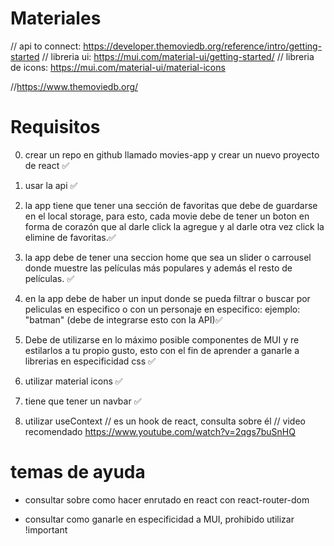 # Materiales

// api to connect: https://developer.themoviedb.org/reference/intro/getting-started
// libreria ui: https://mui.com/material-ui/getting-started/
// libreria de icons: https://mui.com/material-ui/material-icons

//https://www.themoviedb.org/

# Requisitos

0. crear un repo en github llamado movies-app y crear un nuevo proyecto de react ✅

1. usar la api ✅

2. la app tiene que tener una sección de favoritas que debe de guardarse en el local storage,
   para esto, cada movie debe de tener un boton en forma de corazón que al darle click la agregue y al darle otra vez click la elimine de favoritas.✅

3. la app debe de tener una seccion home que sea un slider o carrousel donde muestre las películas más populares y además el resto de películas. ✅

4. en la app debe de haber un input donde se pueda filtrar o buscar por peliculas en especifico o con un personaje en especifico: ejemplo: "batman" (debe de integrarse esto con la API)✅

5. Debe de utilizarse en lo máximo posible componentes de MUI y re estilarlos a tu propio gusto, esto con el fin de aprender a ganarle a librerias en especificidad css ✅

6. utilizar material icons ✅

7. tiene que tener un navbar ✅

8. utilizar useContext // es un hook de react, consulta sobre él
   // video recomendado https://www.youtube.com/watch?v=2qgs7buSnHQ

# temas de ayuda

- consultar sobre como hacer enrutado en react con react-router-dom

- consultar como ganarle en especificidad a MUI, prohibido utilizar !important
